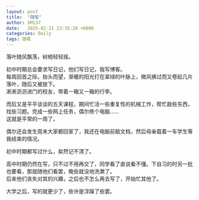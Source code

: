 ```yaml
---
layout: post
title:  "随笔"
author: XM137
date:   2025-02-21 23:35:20 +0800
categories: Daily
tags: 随笔
---
```


落叶随风飘荡，树梢轻轻摇。

初中时期总会要求写日记，他们写日记，我写博客。</br>
每周回首之际，抬头而望，渐暖的阳光打在翠绿的叶脉上，微风拂过而又卷起几片落叶，随后又被放下。</br>
淅淅沥沥进门的校友，带着一箱又一箱的行李。

而后又是平平谈谈的五天课程，期间忙活一些重复性的机械工作，帮忙敲些东西，找些习题。完成一些网上任务，偶尔修个电脑......</br>
这就是平常的一周了。

偶尔还会发生周末大家都回家了，我还在电脑前敲文档，然后母亲载着一车学生等我结束的情况。

初中时期都写过什么，矣然记不清了。

高中时期仍然在写，只不过不用再交了，同学看了直说看不懂。下自习的时另一批也要看，那就随他们看罢，晚些就没地洗漱了。</br>
后来他们丧失对其的兴趣，之后也不怎么再去写了，开始忙其他了。

大学之后，写的就更少了，些许是浮躁了些罢。